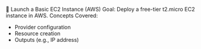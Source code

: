 🚀 Launch a Basic EC2 Instance (AWS)
Goal: Deploy a free-tier t2.micro EC2 instance in AWS.
Concepts Covered:
- Provider configuration
- Resource creation
- Outputs (e.g., IP address)